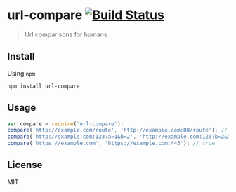 # url-compare [![Build Status](https://travis-ci.org/nescalante/url-compare.svg?branch=master)](https://travis-ci.org/nescalante/url-compare)

> Url comparisons for humans

## Install

Using `npm`

```
npm install url-compare
```

## Usage

```js
var compare = require('url-compare');
compare('http://example.com/route', 'http://example.com:80/route'); // true
compare('http://example.com:123?a=1&b=2', 'http://example.com:123?b=2&a=1'); // true
compare('https://example.com', 'https://example.com:443'); // true

```

## License

MIT
